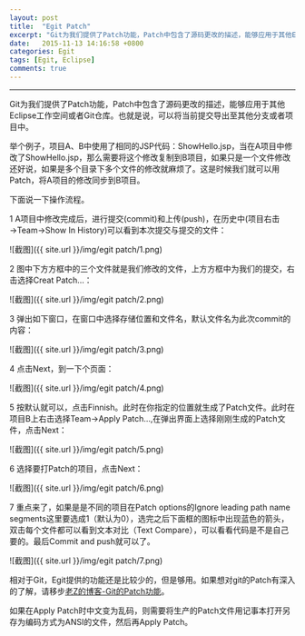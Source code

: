```yaml
---
layout: post
title:  "Egit Patch"
excerpt: "Git为我们提供了Patch功能，Patch中包含了源码更改的描述，能够应用于其他Eclipse工作空间或者Git仓库。"
date:   2015-11-13 14:16:58 +0800
categories: Egit
tags: [Egit, Eclipse]
comments: true
---
```

---

Git为我们提供了Patch功能，Patch中包含了源码更改的描述，能够应用于其他Eclipse工作空间或者Git仓库。也就是说，可以将当前提交导出至其他分支或者项目中。

举个例子，项目A、B中使用了相同的JSP代码：ShowHello.jsp，当在A项目中修改了ShowHello.jsp，那么需要将这个修改复制到B项目，如果只是一个文件修改还好说，如果是多个目录下多个文件的修改就麻烦了。这是时候我们就可以用Patch，将A项目的修改同步到B项目。

下面说一下操作流程。

1  A项目中修改完成后，进行提交(commit)和上传(push)，在历史中(项目右击→Team→Show In History)可以看到本次提交与提交的文件：

![截图]({{ site.url }}/img/egit patch/1.png)

2  图中下方方框中的三个文件就是我们修改的文件，上方方框中为我们的提交，右击选择Creat Patch…：

![截图]({{ site.url }}/img/egit patch/2.png)

3  弹出如下窗口，在窗口中选择存储位置和文件名，默认文件名为此次commit的内容：

![截图]({{ site.url }}/img/egit patch/3.png)

4  点击Next，到一下个页面：

![截图]({{ site.url }}/img/egit patch/4.png)

5  按默认就可以，点击Finnish。此时在你指定的位置就生成了Patch文件。此时在项目B上右击选择Team→Apply Patch…,在弹出界面上选择刚刚生成的Patch文件，点击Next：

![截图]({{ site.url }}/img/egit patch/5.png)

6  选择要打Patch的项目，点击Next：

![截图]({{ site.url }}/img/egit patch/6.png)

7  重点来了，如果是是不同的项目在Patch options的Ignore leading path name segments这里要选成1（默认为0），选完之后下面框的图标中出现蓝色的箭头，双击每个文件都可以看到文本对比（Text Compare），可以看看代码是不是自己要的。最后Commit and push就可以了。

![截图]({{ site.url }}/img/egit patch/7.png)


相对于Git，Egit提供的功能还是比较少的，但是够用。如果想对git的Patch有深入的了解，请移步[老Z的博客-Git的Patch功能](http://www.cnblogs.com/y041039/articles/2411600.html)。

如果在Apply Patch时中文变为乱码，则需要将生产的Patch文件用记事本打开另存为编码方式为ANSI的文件，然后再Apply Patch。
